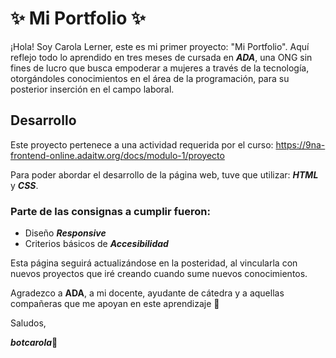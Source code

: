 # :sparkles: Mi Portfolio :sparkles:

¡Hola! Soy Carola Lerner, este es mi primer proyecto: "Mi Portfolio". Aquí reflejo todo lo aprendido en tres meses de cursada en ***ADA***, una ONG sin fines de lucro que busca empoderar a mujeres a través de la tecnología, otorgándoles conocimientos en el área de la programación, para su posterior inserción en el campo laboral. 

## Desarrollo

Este proyecto pertenece a una actividad requerida por el curso: https://9na-frontend-online.adaitw.org/docs/modulo-1/proyecto

Para poder abordar el desarrollo de la página web, tuve que utilizar: ***HTML*** y ***CSS***. 

### Parte de las consignas a cumplir fueron:
* Diseño ***Responsive***
* Criterios básicos de ***Accesibilidad***

Esta página seguirá actualizándose en la posteridad, al vincularla con nuevos proyectos que iré creando cuando sume nuevos conocimientos.

Agradezco a **ADA**, a mi docente, ayudante de cátedra y a aquellas compañeras que me apoyan en este aprendizaje :purple_heart:

Saludos,

***botcarola***:robot:











